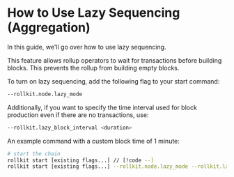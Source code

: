 # How to Use Lazy Sequencing (Aggregation)

In this guide, we'll go over how to use lazy sequencing.

This feature allows rollup operators to wait for transactions before building blocks. This prevents the rollup from building empty blocks.

To turn on lazy sequencing, add the following flag to your start command:

```bash
--rollkit.node.lazy_mode
```

Additionally, if you want to specify the time interval used for block production even if there are no transactions, use:

```bash
--rollkit.lazy_block_interval <duration>
```

An example command with a custom block time of 1 minute:

```bash
# start the chain
rollkit start [existing flags...] // [!code --]
rollkit start [existing flags...] --rollkit.node.lazy_mode --rollkit.lazy_block_interval=1m0s // [!code ++]
```
